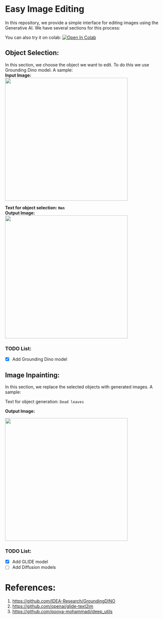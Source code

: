 # Easy Image Editing

In this repository, we provide a simple interface for editing images using the Generative AI.
We have several sections for this process:

You can also try it on colab:
[![Open In Colab](https://colab.research.google.com/assets/colab-badge.svg)](https://colab.research.google.com/github/pooya-mohammadi/easy_image_editing/blob/main/easy_image_editing_grounding_dino_glide.ipynb)

## Object Selection:

In this section, we choose the object we want to edit. To do this we use Grounding Dino model. A sample:</br>
**Input Image:</br>**
<img src="https://github.com/pooya-mohammadi/deep_utils/releases/download/1.0.2/golsa_in_garden.jpg" width="400">

**Text for object selection: `Hen`</br>**
**Output Image:</br>**
<img src="https://github.com/pooya-mohammadi/deep_utils/releases/download/1.0.2/golsa_in_garden_dino.png" width="400">

### TODO List:

- [x] Add Grounding Dino model

## Image Inpainting:

In this section, we replace the selected objects with generated images. A sample:</br>

Text for object generation: `Dead leaves`</br>

**Output Image:**</br>

<img src="https://github.com/pooya-mohammadi/deep_utils/releases/download/1.0.2/glide_output.jpg" width="400">

### TODO List:

- [x] Add GLIDE model
- [ ] Add Diffusion models

# References:

1. https://github.com/IDEA-Research/GroundingDINO
2. https://github.com/openai/glide-text2im
3. https://github.com/pooya-mohammadi/deep_utils